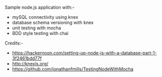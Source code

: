 Sample node.js application with:-
- mySQL connectivity using knex
- database schema versioning with knex
- unit testing with mocha
- BDD style testing with chai

Credits:- 
- https://hackernoon.com/setting-up-node-js-with-a-database-part-1-3f2461bdd77f
- http://knexjs.org/
- https://github.com/jonathanfmills/TestingNodeWithMocha
